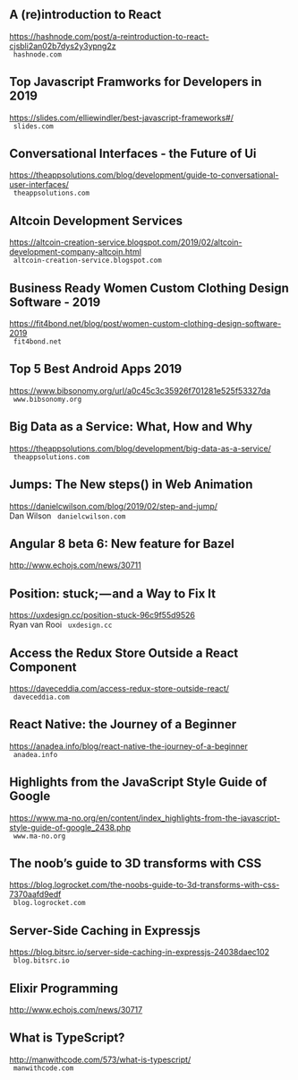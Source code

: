 ## A (re)introduction to React  
https://hashnode.com/post/a-reintroduction-to-react-cjsbli2an02b7dys2y3ypng2z  
 ` hashnode.com`
  

## Top Javascript Framworks for Developers in 2019  
https://slides.com/elliewindler/best-javascript-frameworks#/  
 ` slides.com`
  

## Conversational Interfaces - the Future of Ui  
https://theappsolutions.com/blog/development/guide-to-conversational-user-interfaces/  
 ` theappsolutions.com`
  

## Altcoin Development Services  
https://altcoin-creation-service.blogspot.com/2019/02/altcoin-development-company-altcoin.html  
 ` altcoin-creation-service.blogspot.com`
  

## Business Ready Women Custom Clothing Design Software - 2019  
https://fit4bond.net/blog/post/women-custom-clothing-design-software-2019  
 ` fit4bond.net`
  

## Top 5 Best Android Apps 2019  
https://www.bibsonomy.org/url/a0c45c3c35926f701281e525f53327da  
 ` www.bibsonomy.org`
  

## Big Data as a Service: What, How and Why  
https://theappsolutions.com/blog/development/big-data-as-a-service/  
 ` theappsolutions.com`
  

## Jumps: The New steps() in Web Animation  
https://danielcwilson.com/blog/2019/02/step-and-jump/  
Dan Wilson ` danielcwilson.com`
  

## Angular 8 beta 6: New feature for Bazel  
http://www.echojs.com/news/30711  
 
  

## Position: stuck; — and a Way to Fix It  
https://uxdesign.cc/position-stuck-96c9f55d9526  
Ryan van Rooi ` uxdesign.cc`
  

## Access the Redux Store Outside a React Component  
https://daveceddia.com/access-redux-store-outside-react/  
 ` daveceddia.com`
  

## React Native: the Journey of a Beginner  
https://anadea.info/blog/react-native-the-journey-of-a-beginner  
 ` anadea.info`
  

## Highlights from the JavaScript Style Guide of Google  
https://www.ma-no.org/en/content/index_highlights-from-the-javascript-style-guide-of-google_2438.php  
 ` www.ma-no.org`
  

## The noob’s guide to 3D transforms with CSS  
https://blog.logrocket.com/the-noobs-guide-to-3d-transforms-with-css-7370aafd9edf  
 ` blog.logrocket.com`
  

## Server-Side Caching in Expressjs  
https://blog.bitsrc.io/server-side-caching-in-expressjs-24038daec102  
 ` blog.bitsrc.io`
  

## Elixir Programming  
http://www.echojs.com/news/30717  
 
  

## What is TypeScript?  
http://manwithcode.com/573/what-is-typescript/  
 ` manwithcode.com`
  

